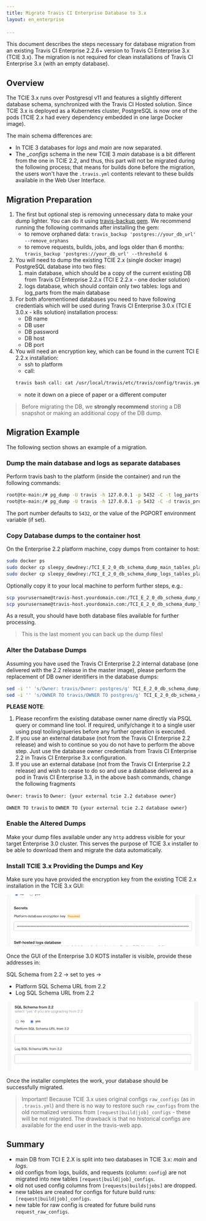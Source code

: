 ```yaml
---
title: Migrate Travis CI Enterprise Database to 3.x
layout: en_enterprise

---
```


This document describes the steps necessary for database migration from an existing Travis CI Enterprise 2.2.6+ version to Travis CI Enterprise 3.x (TCIE 3.x). The migration is not required for clean installations of Travis CI Enterprise 3.x (with an empty database).

## Overview

The TCIE 3.x runs over Postgresql v11 and features a slightly different database schema, synchronized with the Travis CI Hosted solution. Since TCIE 3.x is deployed as a Kubernetes cluster, PostgreSQL is now one of the pods (TCIE 2.x had every dependency embedded in one large Docker image).

The main schema differences are:
* In TCIE 3 databases for *logs* and *main* are now separated.
* The *_configs* schema in the new TCIE 3 *main* database is a bit different from the one in TCIE 2.2, and thus, this part will not be migrated during the following process; that means for builds done before the migration, the users won't have the `.travis.yml` contents relevant to these builds available in the Web User Interface.

## Migration Preparation

1. The first but optional step is removing unnecessary data to make your dump lighter. You can do it using [travis-backup gem](https://rubygems.org/gems/travis-backup). We recommend running the following commands after installing the gem:
    - to remove orphaned data: `travis_backup 'postgres://your_db_url' --remove_orphans`
    - to remove requests, builds, jobs, and logs older than 6 months: `travis_backup 'postgres://your_db_url' --threshold 6`
2. You will need to dump the existing TCIE 2.x (single docker image) PostgreSQL database into two files:
   1. main database, which should be a copy of the current existing DB from Travis CI Enterprise 2.2.x (TCI E 2.2.x - one docker solution)
   2. logs database, which should contain only two tables: logs and log_parts from the main database
3. For both aforementioned databases you need to have following credentials which will be used during Travis CI Enterprise 3.0.x (TCI E 3.0.x - k8s solution) installation process:
    - DB name
    - DB user
    - DB password
    - DB host
    - DB port
4. You will need an encryption key, which can be found in the current TCI E 2.2.x installation:
    - ssh to platform
    - call: 
    ```bash
    travis bash call: cat /usr/local/travis/etc/travis/config/travis.yml | grep -A 1 "encryption:"
    ```
    - note it down on a piece of paper or a different computer

> Before migrating the DB, we **strongly recommend** storing a DB snapshot or making an additional copy of the DB dump.

## Migration Example

The following section shows an example of a migration. 

### Dump the main database and logs as separate databases

Perform travis bash to the platform (inside the container) and run the following commands: 
```bash
root@te-main:/# pg_dump -U travis -h 127.0.0.1 -p 5432 -C -t log_parts -t logs -d travis_production > TCI_E_2_0_db_schema_dump_logs_tables_platform_docker_20200324.sql
root@te-main:/# pg_dump -U travis -h 127.0.0.1 -p 5432 -C -d travis_production > TCI_E_2_0_db_schema_dump_main_tables_platform_docker_20200324.sql
```
The port number defaults to `5432`, or the value of the PGPORT environment variable (if set).

### Copy Database dumps to the container host

On the Enterprise 2.2 platform machine, copy dumps from container to host: 
```bash
sudo docker ps
sudo docker cp sleepy_dewdney:/TCI_E_2_0_db_schema_dump_main_tables_platform_docker_20200324.sql .
sudo docker cp sleepy_dewdney:/TCI_E_2_0_db_schema_dump_logs_tables_platform_docker_20200324.sql .
```

Optionally copy it to your local machine to perform further steps, e.g.: 
```bash
scp yourusername@travis-host.yourdomain.com:/TCI_E_2_0_db_schema_dump_main_tables_platform_docker_20200324.sql
scp yourusername@travis-host.yourdomain.com:/TCI_E_2_0_db_schema_dump_logs_tables_platform_docker_20200324.sql
```

As a result, you should have both database files available for further processing.

> This is the last moment you can back up the dump files!

### Alter the Database Dumps

Assuming you have used the Travis CI Enterprise 2.2 internal database (one delivered with the 2.2 release in the master image), please perform the replacement of DB owner identifiers in the database dumps: 

```bash
sed -i '' 's/Owner: travis/Owner: postgres/g' TCI_E_2_0_db_schema_dump_main_tables_platform_docker_20200324.sql
sed -i '' 's/OWNER TO travis/OWNER TO postgres/g' TCI_E_2_0_db_schema_dump_main_tables_platform_docker_20200324.sql 
```

**PLEASE NOTE**: 
1. Please reconfirm the existing database owner name directly via PSQL query or command line tool. If required, unify/change it to a single user using psql tooling/queries before any further operation is executed.
1. If you use an external database (not from the Travis CI Enterprise 2.2 release) and wish to continue so you do not have to perform the above step. Just use the database owner credentials from Travis CI Enterprise 2.2 in Travis CI Enterprise 3.x configuration.
2. If you use an external database (not from the Travis CI Enterprise 2.2 release) and wish to cease to do so and use a database delivered as a pod in Travis CI Enterprise 3.3, in the above bash commands, change the following fragments

`Owner: travis` to `Owner: {your external tcie 2.2 database owner}`

`OWNER TO travis` to  `OWNER TO {your external tcie 2.2 database owner}`



### Enable the Altered Dumps

Make your dump files available under any `http` address visible for your target Enterprise 3.0 cluster. This serves the purpose of TCIE 3.x installer to be able to download them and migrate the data automatically.

### Install TCIE 3.x Providing the Dumps and Key

Make sure you have provided the encryption key from the existing TCIE 2.x installation in the TCIE 3.x GUI:

![TCIE 3.X Install GUI: Encryption key input](/images/tcie-3.x-input-for-encryption-key.png)

Once the GUI of the Enterprise 3.0 KOTS installer is visible, provide these addresses in:

SQL Schema from 2.2 -> set to yes ->
* Platform SQL Schema URL from 2.2
* Log SQL Schema URL from 2.2

![TCIE 3.X Install GUI: DB Dumps input](/images/tcie-3.x-input-for-db-dumps.png)

Once the installer completes the work, your database should be successfully migrated.

> Important!
Because TCIE 3.x uses original configs `raw_configs` (as in `.travis.yml`) and there is no way to restore such `raw_configs` from the old normalized versions from  `[request|build|job]_configs` - these will be not migrated. The drawback is that no historical configs are available for the end user in the travis-web app.

## Summary
- main DB from TCI E 2.X is split into two databases in TCIE 3.x: *main* and *logs*.
- old configs from logs, builds, and requests (column: `config`) are not migrated into new tables `[request|build|job]_configs`.
- old not used config columns from `[requests|builds|jobs]` are dropped.
- new tables are created for configs for future build runs: `[request|build|job]_configs`.
- new table for raw config is created for future build runs `request_raw_configs`.
